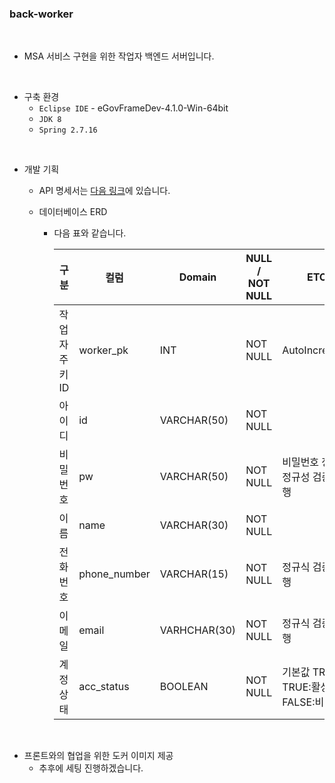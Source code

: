 ### back-worker

<br/>

- MSA 서비스 구현을 위한 작업자 백엔드 서버입니다.

<br/>

- 구축 환경
  - `Eclipse IDE` - eGovFrameDev-4.1.0-Win-64bit
  - `JDK 8`
  - `Spring 2.7.16`

<br/>

- 개발 기획
  - API 명세서는 [다음 링크](https://www.notion.so/6929db3c04ea46fbb977262765995b95?v=414db9f4262042429ebccb4ed7926f61&pvs=4)에 있습니다.

  - 데이터베이스 ERD
    - 다음 표와 같습니다.
 
      | 구분 | 컬럼 | Domain | NULL / NOT NULL | ETC |
      |------|------|--------|-----------------|-----|
      | 작업자 주키 ID | worker_pk | INT | NOT NULL | AutoIncrement |
      | 아이디 | id | VARCHAR(50) | NOT NULL |  |
      | 비밀번호 | pw | VARCHAR(50) | NOT NULL | 비밀번호 정책 정규성 검증 진행 |
      | 이름 | name | VARCHAR(30) | NOT NULL |  |
      | 전화번호 | phone_number | VARCHAR(15) | NOT NULL | 정규식 검증 진행 |
      | 이메일 | email | VARHCHAR(30) | NOT NULL | 정규식 검증 진행 |
      | 계정 상태 | acc_status | BOOLEAN | NOT NULL | 기본값 TRUE, TRUE:활성화 / FALSE:비활성화 |

<br/>

- 프론트와의 협업을 위한 도커 이미지 제공
  - 추후에 세팅 진행하겠습니다.

<br/>

